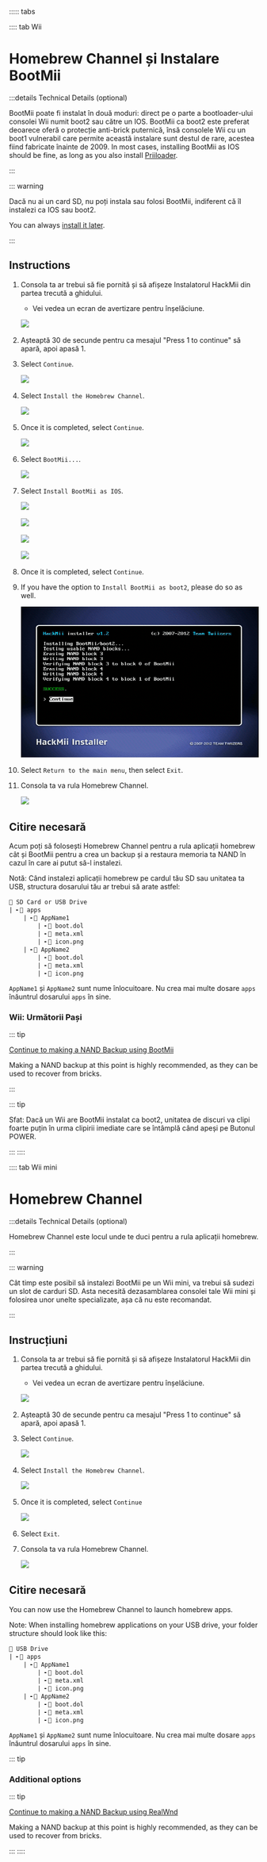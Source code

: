::::: tabs

:::: tab Wii

# Homebrew Channel și Instalare BootMii

:::details Technical Details (optional)

BootMii poate fi instalat în două moduri: direct pe o parte a bootloader-ului consolei Wii numit boot2 sau către un IOS. BootMii ca boot2 este preferat deoarece oferă o protecție anti-brick puternică, însă consolele Wii cu un boot1 vulnerabil care permite această instalare sunt destul de rare, acestea fiind fabricate înainte de 2009. In most cases, installing BootMii as IOS should be fine, as long as you also install [Priiloader](priiloader).

:::

::: warning

Dacă nu ai un card SD, nu poți instala sau folosi BootMii, indiferent că îl instalezi ca IOS sau boot2.

You can always [install it later](hackmii).

:::

## Instructions

1. Consola ta ar trebui să fie pornită și să afișeze Instalatorul HackMii din partea trecută a ghidului.

    - Vei vedea un ecran de avertizare pentru înșelăciune.

    ![](/images/hackmii/scam.png)

2. Așteaptă 30 de secunde pentru ca mesajul "Press 1 to continue" să apară, apoi apasă 1.

3. Select `Continue`.

    ![](/images/hackmii/test_results.png)

4. Select `Install the Homebrew Channel`.

    ![](/images/hackmii/hbc_install.png)

5. Once it is completed, select `Continue`.

    ![](/images/hackmii/hbc_install_ok.png)

6. Select `BootMii...`.

    ![](/images/hackmii/bootmii_install.png)

7. Select `Install BootMii as IOS`.

    ![](/images/hackmii/bootmii_install1.png)

    ![](/images/hackmii/bootmii_install2.png)

    ![](/images/hackmii/bootmii_install3.png)

    ![](/images/hackmii/bootmii_install_ok.png)

8. Once it is completed, select `Continue`.

9. If you have the option to `Install BootMii as boot2`, please do so as well.

    ![](/images/hackmii/bootmii_install4.png)

10. Select `Return to the main menu`, then select `Exit`.

11. Consola ta va rula Homebrew Channel.

    ![](/images/hbc/blank.png)

## Citire necesară

Acum poți să folosești Homebrew Channel pentru a rula aplicații homebrew cât și BootMii pentru a crea un backup și a restaura memoria ta NAND în cazul în care ai putut să-l instalezi.

Notă: Când instalezi aplicații homebrew pe cardul tău SD sau unitatea ta USB, structura dosarului tău ar trebui să arate astfel:

```
💾 SD Card or USB Drive
| ╸📁 apps
	| ╸📁 AppName1
		| ╸📄 boot.dol
		| ╸📄 meta.xml
		| ╸📄 icon.png
	| ╸📁 AppName2
		| ╸📄 boot.dol
		| ╸📄 meta.xml
		| ╸📄 icon.png
```

`AppName1` și `AppName2` sunt nume înlocuitoare. Nu crea mai multe dosare `apps` înăuntrul dosarului `apps` în sine.

### Wii: Următorii Pași

::: tip

[Continue to making a NAND Backup using BootMii](bootmii)

Making a NAND backup at this point is highly recommended, as they can be used to recover from bricks.

:::

::: tip

Sfat: Dacă un Wii are BootMii instalat ca boot2, unitatea de discuri va clipi foarte puțin în urma clipirii imediate care se întâmplă când apeși pe Butonul POWER.

:::
::::

:::: tab Wii mini

# Homebrew Channel

:::details Technical Details (optional)

Homebrew Channel este locul unde te duci pentru a rula aplicații homebrew.

:::

::: warning

Cât timp este posibil să instalezi BootMii pe un Wii mini, va trebui să sudezi un slot de carduri SD. Asta necesită dezasamblarea consolei tale Wii mini și folosirea unor unelte specializate, așa că nu este recomandat.

:::

## Instrucțiuni

1. Consola ta ar trebui să fie pornită și să afișeze Instalatorul HackMii din partea trecută a ghidului.

    - Vei vedea un ecran de avertizare pentru înșelăciune.

    ![](/images/hackmii/scam.png)

2. Așteaptă 30 de secunde pentru ca mesajul "Press 1 to continue" să apară, apoi apasă 1.

3. Select `Continue`.

    ![](/images/hackmii/test_results.png)

4. Select `Install the Homebrew Channel`.

    ![](/images/hackmii/hbc_install.png)

5. Once it is completed, select `Continue`

    ![](/images/hackmii/hbc_install_ok.png)

6. Select `Exit`.

7. Consola ta va rula Homebrew Channel.

    ![](/images/hbc/blank.png)

## Citire necesară

You can now use the Homebrew Channel to launch homebrew apps.

Note: When installing homebrew applications on your USB drive, your folder structure should look like this:

```
💾 USB Drive
| ╸📁 apps
	| ╸📁 AppName1
		| ╸📄 boot.dol
		| ╸📄 meta.xml
		| ╸📄 icon.png
	| ╸📁 AppName2
		| ╸📄 boot.dol
		| ╸📄 meta.xml
		| ╸📄 icon.png
```

`AppName1` și `AppName2` sunt nume înlocuitoare. Nu crea mai multe dosare `apps` înăuntrul dosarului `apps` în sine.

::: tip

### Additional options

::: tip

[Continue to making a NAND Backup using RealWnd](wnd-mini)

Making a NAND backup at this point is highly recommended, as they can be used to recover from bricks.

:::
::::

